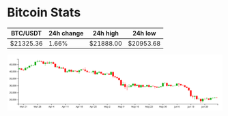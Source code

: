 # Bitcoin Stats

BTC/USDT|24h change|24h high|24h low|
|---|---|---|---|
|$21325.36|1.66%|$21888.00|$20953.68|

<img src="./chart.svg">
